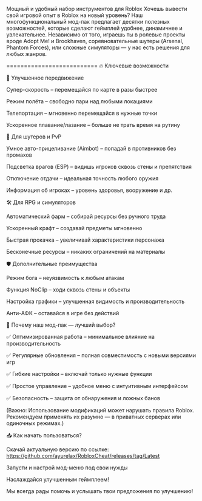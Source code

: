 Мощный и удобный набор инструментов для Roblox
Хочешь вывести свой игровой опыт в Roblox на новый уровень? Наш многофункциональный мод-пак предлагает десятки полезных возможностей, которые сделают геймплей удобнее, динамичнее и увлекательнее. Независимо от того, играешь ты в ролевые проекты вроде Adopt Me! и Brookhaven, соревновательные шутеры (Arsenal, Phantom Forces), или сложные симуляторы — у нас есть решения для любых жанров.

==========================                   🔥 Ключевые возможности


🚀 Улучшенное передвижение

Супер-скорость – перемещайся по карте в разы быстрее

Режим полёта – свободно пари над любыми локациями

Телепортация – мгновенно перемещайся в нужные точки

Ускоренное плавание/лазание – больше не трать время на рутину


🎯 Для шутеров и PvP

Умное авто-прицеливание (Aimbot) – попадай в противников без промахов

Подсветка врагов (ESP) – видишь игроков сквозь стены и препятствия

Отключение отдачи – идеальная точность любого оружия

Информация об игроках – уровень здоровья, вооружение и др.

🛠 Для RPG и симуляторов

Автоматический фарм – собирай ресурсы без ручного труда

Ускоренный крафт – создавай предметы мгновенно

Быстрая прокачка – увеличивай характеристики персонажа

Бесконечные ресурсы – никаких ограничений на материалы

🛡 Дополнительные преимущества

Режим бога – неуязвимость к любым атакам

Функция NoClip – ходи сквозь стены и объекты

Настройка графики – улучшенная видимость и производительность

Анти-АФК – оставайся в игре без действий



💎 Почему наш мод-пак — лучший выбор?

✅ Оптимизированная работа – минимальное влияние на производительность

✅ Регулярные обновления – полная совместимость с новыми версиями игр

✅ Гибкие настройки – включай только нужные функции

✅ Простое управление – удобное меню с интуитивным интерфейсом

✅ Безопасность – защита от обнаружения и ложных банов

(Важно: Использование модификаций может нарушать правила Roblox. Рекомендуем применять их разумно — в приватных серверах или одиночных режимах.)

📥 Как начать пользоваться?

Скачай актуальную версию по ссылке: https://github.com/ayurelax/RobloxCheat/releases/tag/Latest

Запусти и настрой мод-меню под свои нужды

Наслаждайся улучшенным геймплеем!

Мы всегда рады помочь и услышать твои предложения по улучшению!

